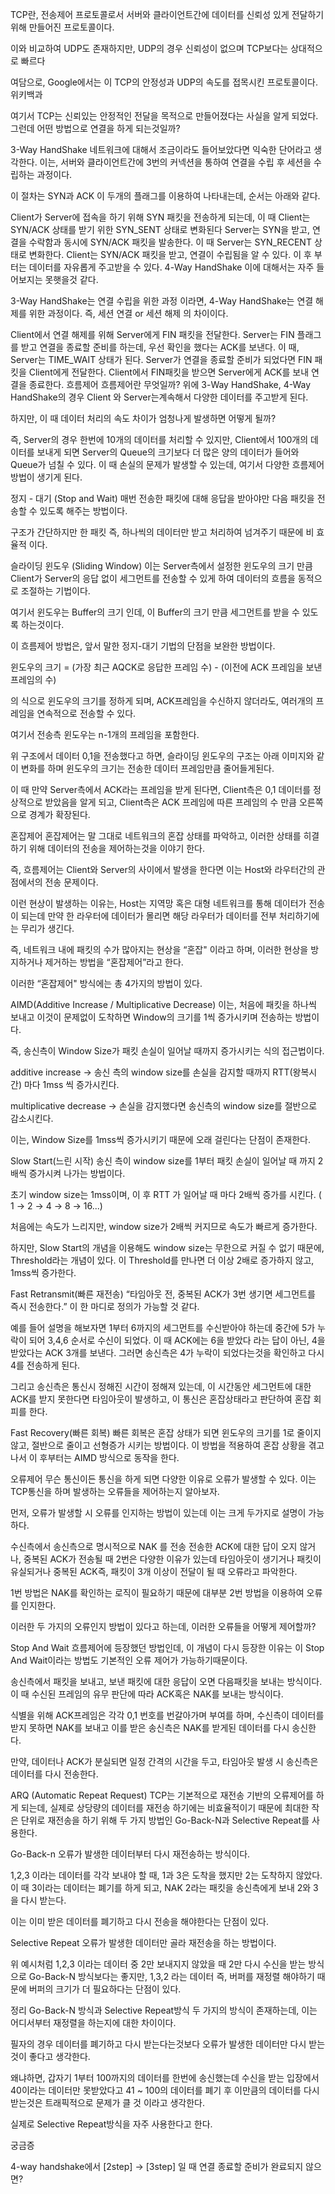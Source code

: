 TCP란, 전송제어 프로토콜로서 서버와 클라이언트간에 데이터를 신뢰성 있게 전달하기 위해 만들어진 프로토콜이다.

이와 비교하여 UDP도 존재하지만, UDP의 경우 신뢰성이 없으며 TCP보다는 상대적으로 빠르다

여담으로, Google에서는 이 TCP의 안정성과 UDP의 속도를 접목시킨 프로토콜이다.
위키백과

여기서 TCP는 신뢰있는 안정적인 전달을 목적으로 만들어졌다는 사실을 알게 되었다.
그런데 어떤 방법으로 연결을 하게 되는것일까?

3-Way HandShake
네트워크에 대해서 조금이라도 들어보았다면 익숙한 단어라고 생각한다.
이는, 서버와 클라이언트간에 3번의 커넥션을 통하여 연결을 수립 후 세션을 수립하는 과정이다.

이 절차는 SYN과 ACK 이 두개의 플래그를 이용하여 나타내는데, 순서는 아래와 같다.

Client가 Server에 접속을 하기 위해 SYN 패킷을 전송하게 되는데, 이 때 Client는 SYN/ACK 상태를 받기 위한 SYN_SENT 상태로 변화된다
Server는 SYN을 받고, 연결을 수락함과 동시에 SYN/ACK 패킷을 발송한다. 이 때 Server는 SYN_RECENT 상태로 변화한다.
Client는 SYN/ACK 패킷을 받고, 연결이 수립됨을 알 수 있다. 이 후 부터는 데이터를 자유롭게 주고받을 수 있다.
4-Way HandShake
이에 대해서는 자주 들어보지는 못햇을것 같다.

3-Way HandShake는 연결 수립을 위한 과정 이라면, 4-Way HandShake는 연결 해제를 위한 과정이다.
즉, 세션 연결 or 세션 해제 의 차이이다.

Client에서 연결 해제를 위해 Server에게 FIN 패킷을 전달한다.
Server는 FIN 플래그를 받고 연결을 종료할 준비를 하는데, 우선 확인을 했다는 ACK를 보낸다. 이 때, Server는 TIME_WAIT 상태가 된다.
Server가 연결을 종료할 준비가 되었다면 FIN 패킷을 Client에게 전달한다.
Client에서 FIN패킷을 받으면 Server에게 ACK를 보내 연결을 종료한다.
흐름제어
흐름제어란 무엇일까?
위에 3-Way HandShake, 4-Way HandShake의 경우 Client 와 Server는계속해서 다양한 데이터를 주고받게 된다.

하지만, 이 때 데이터 처리의 속도 차이가 엄청나게 발생하면 어떻게 될까?

즉, Server의 경우 한번에 10개의 데이터를 처리할 수 있지만, Client에서 100개의 데이터를 보내게 되면 Server의 Queue의 크기보다 더 많은 양의 데이터가 들어와 Queue가 넘칠 수 있다. 이 때 손실의 문제가 발생할 수 있는데, 여기서 다양한 흐름제어 방법이 생기게 된다.

정지 - 대기 (Stop and Wait)
매번 전송한 패킷에 대해 응답을 받아야만 다음 패킷을 전송할 수 있도록 해주는 방법이다.

구조가 간단하지만 한 패킷 즉, 하나씩의 데이터만 받고 처리하여 넘겨주기 때문에 비 효율적 이다.

슬라이딩 윈도우 (Sliding Window)
이는 Server측에서 설정한 윈도우의 크기 만큼 Client가 Server의 응답 없이 세그먼트를 전송할 수 있게 하여 데이터의 흐름을 동적으로 조절하는 기법이다.

여기서 윈도우는 Buffer의 크기 인데, 이 Buffer의 크기 만큼 세그먼트를 받을 수 있도록 하는것이다.

이 흐름제어 방법은, 앞서 말한 정지-대기 기법의 단점을 보완한 방법이다.

윈도우의 크기 = (가장 최근 AQCK로 응답한 프레임 수) - (이전에 ACK 프레임을 보낸 프레임의 수)

의 식으로 윈도우의 크기를 정하게 되며, ACK프레임을 수신하지 않더라도, 여러개의 프레임을 연속적으로 전송할 수 있다.

여기서 전송측 윈도우는 n-1개의 프레임을 포함한다.



위 구조에서 데이터 0,1을 전송했다고 하면, 슬라이딩 윈도우의 구조는 아래 이미지와 같이 변화를 하며 윈도우의 크기는 전송한 데이터 프레임만큼 줄어들게된다.



이 때 만약 Server측에서 ACK라는 프레임을 받게 된다면, Client측은 0,1 데이터를 정상적으로 받았음을 알게 되고, Client측은 ACK 프레임에 따른 프레임의 수 만큼 오른쪽으로 경계가 확장된다.

혼잡제어
혼잡제어는 말 그대로 네트워크의 혼잡 상태를 파악하고, 이러한 상태를 히결하기 위해 데이터의 전송을 제어하는것을 이야기 한다.

즉, 흐름제어는 Client와 Server의 사이에서 발생을 한다면 이는 Host와 라우터간의 관점에서의 전송 문제이다.

이런 현상이 발생하는 이유는, Host는 지역망 혹은 대형 네트워크를 통해 데이터가 전송이 되는데 만약 한 라우터에 데이터가 몰리면 해당 라우터가 데이터를 전부 처리하기에는 무리가 생긴다.

즉, 네트워크 내에 패킷의 수가 많아지는 현상을 “혼잡" 이라고 하며, 이러한 현상을 방지하거나 제거하는 방법을 “혼잡제어”라고 한다.

이러한 “혼잡제어" 방식에는 총 4가지의 방법이 있다.

AIMD(Additive Increase / Multiplicative Decrease)
이는, 처음에 패킷을 하나씩 보내고 이것이 문제없이 도착하면 Window의 크기를 1씩 증가시키며 전송하는 방법이다.

즉, 송신측이 Window Size가 패킷 손실이 일어날 때까지 증가시키는 식의 접근법이다.

additive increase → 송신 측의 window size를 손실을 감지할 때까지 RTT(왕복시간) 마다 1mss 씩 증가시킨다.

multiplicative decrease → 손실을 감지했다면 송신측의 window size를 절반으로 감소시킨다.

이는, Window Size를 1mss씩 증가시키기 때문에 오래 걸린다는 단점이 존재한다.

Slow Start(느린 시작)
송신 측이 window size를 1부터 패킷 손실이 일어날 때 까지 2배씩 증가시켜 나가는 방법이다.

초기 window size는 1mss이며, 이 후 RTT 가 일어날 때 마다 2배씩 증가를 시킨다. ( 1 → 2 → 4 → 8 → 16...)

처음에는 속도가 느리지만, window size가 2배씩 커지므로 속도가 빠르게 증가한다.

하지만, Slow Start의 개념을 이용해도 window size는 무한으로 커질 수 없기 때문에, Threshold라는 개념이 있다. 이 Threshold를 만나면 더 이상 2배로 증가하지 않고, 1mss씩 증가한다.

Fast Retransmit(빠른 재전송)
“타임아웃 전, 중복된 ACK가 3번 생기면 세그먼트를 즉시 전송한다.” 이 한 마디로 정의가 가능할 것 같다.

예를 들어 설명을 해보자면 1부터 6까지의 세그먼트를 수신받아야 하는데 중간에 5가 누락이 되어 3,4,6 순서로 수신이 되었다. 이 때 ACK에는 6을 받았다 라는 답이 아닌, 4을 받았다는 ACK 3개를 보낸다. 그러면 송신측은 4가 누락이 되었다는것을 확인하고 다시 4를 전송하게 된다.

그리고 송신측은 통신시 정해진 시간이 정해져 있는데, 이 시간동안 세그먼트에 대한 ACK를 받지 못한다면 타임아웃이 발생하고, 이 통신은 혼잡상태라고 판단하여 혼잡 회피를 한다.

Fast Recovery(빠른 회복)
빠른 회복은 혼잡 상태가 되면 윈도우의 크기를 1로 줄이지 않고, 절반으로 줄이고 선형증가 시키는 방법이다.
이 방법을 적용하여 혼잡 상황을 겪고나서 이 후부터는 AIMD 방식으로 동작을 한다.

오류제어
무슨 통신이든 통신을 하게 되면 다양한 이유로 오류가 발생할 수 있다.
이는 TCP통신을 하며 발생하는 오류들을 제어하는지 알아보자.

먼저, 오류가 발생할 시 오류를 인지하는 방법이 있는데 이는 크게 두가지로 설명이 가능하다.

수신측에서 송신측으로 명시적으로 NAK 를 전송
전송한 ACK에 대한 답이 오지 않거나, 중복된 ACK가 전송될 때
2번은 다양한 이유가 있는데 타임아웃이 생기거나 패킷이 유실되거나 중복된 ACK즉, 패킷이 3개 이상이 전달이 될 때 오류라고 파악한다.

1번 방법은 NAK를 확인하는 로직이 필요하기 때문에 대부분 2번 방법을 이용하여 오류를 인지한다.

이러한 두 가지의 오류인지 방법이 있다고 하는데, 이러한 오류들을 어떻게 제어할까?

Stop And Wait
흐름제어에 등장했던 방법인데, 이 개념이 다시 등장한 이유는 이 Stop And Wait이라는 방법도 기본적인 오류 제어가 가능하기때문이다.

송신측에서 패킷을 보내고, 보낸 패킷에 대한 응답이 오면 다음패킷을 보내는 방식이다.
이 때 수신된 프레임의 유무 판단에 따라 ACK혹은 NAK를 보내는 방식이다.

식별을 위해 ACK프레임은 각각 0,1 번호를 번갈아가며 부여를 하며, 수신측이 데이터를 받지 못하면 NAK를 보내고 이를 받은 송신측은 NAK를 받게된 데이터를 다시 송신한다.

만약, 데이터나 ACK가 분실되면 일정 간격의 시간을 두고, 타임아웃 발생 시 송신측은 데이터를 다시 전송한다.

ARQ (Automatic Repeat Request)
TCP는 기본적으로 재전송 기반의 오류제어를 하게 되는데, 실제로 상당량의 데이터를 재전송 하기에는 비효율적이기 때문에 최대한 작은 단위로 재전송을 하기 위해 두 가지 방법인 Go-Back-N과 Selective Repeat를 사용한다.

Go-Back-n
오류가 발생한 데이터부터 다시 재전송하는 방식이다.

1,2,3 이라는 데이터를 각각 보내야 할 때, 1과 3은 도착을 했지만 2는 도착하지 않았다. 이 때 3이라는 데이터는 폐기를 하게 되고, NAK 2라는 패킷을 송신측에게 보내 2와 3을 다시 받는다.

이는 이미 받은 데이터를 폐기하고 다시 전송을 해야한다는 단점이 있다.

Selective Repeat
오류가 발생한 데이터만 골라 재전송을 하는 방법이다.

위 예시처럼 1,2,3 이라는 데이터 중 2만 보내지지 않았을 때 2만 다시 수신을 받는 방식으로 Go-Back-N 방식보다는 좋지만, 1,3,2 라는 데이터 즉, 버퍼를 재정렬 해야하기 때문에 버퍼의 크기가 더 필요하다는 단점이 있다.

정리
Go-Back-N 방식과 Selective Repeat방식 두 가지의 방식이 존재하는데, 이는 어디서부터 재정렬을 하는지에 대한 차이이다.

필자의 경우 데이터를 폐기하고 다시 받는다는것보다 오류가 발생한 데이터만 다시 받는것이 좋다고 생각한다.

왜냐하면, 갑자기 1부터 100까지의 데이터를 한번에 송신했는데 수신을 받는 입장에서 40이라는 데이터만 못받았다고 41 ~ 100의 데이터를 폐기 후 이만큼의 데이터를 다시 받는것은 트래픽적으로 문제가 클 것 이라고 생각한다.

실제로 Selective Repeat방식을 자주 사용한다고 한다.

궁금증

4-way handshake에서 [2step] → [3step] 일 때 연결 종료할 준비가 완료되지 않으면?
